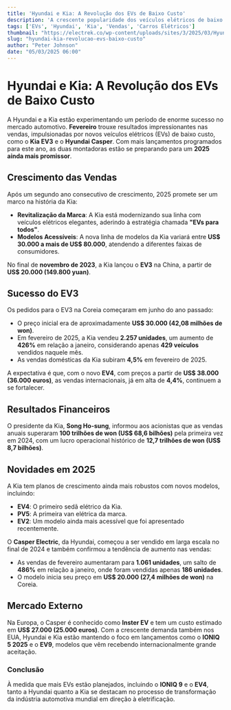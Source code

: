 ```yaml
---
title: 'Hyundai e Kia: A Revolução dos EVs de Baixo Custo'
description: 'A crescente popularidade dos veículos elétricos de baixo custo da Hyundai e Kia que impulsionam as vendas.'
tags: ['EVs', 'Hyundai', 'Kia', 'Vendas', 'Carros Elétricos']
thumbnail: "https://electrek.co/wp-content/uploads/sites/3/2025/03/Hyundai-Kia-low-cost-EVs-1.jpeg?quality=82&strip=all&w=1400"
slug: "hyundai-kia-revolucao-evs-baixo-custo"
author: "Peter Johnson"
date: "05/03/2025 06:00"
---
```


# Hyundai e Kia: A Revolução dos EVs de Baixo Custo

A Hyundai e a Kia estão experimentando um período de enorme sucesso no mercado automotivo. **Fevereiro** trouxe resultados impressionantes nas vendas, impulsionadas por novos veículos elétricos (EVs) de baixo custo, como o **Kia EV3** e o **Hyundai Casper**. Com mais lançamentos programados para este ano, as duas montadoras estão se preparando para um **2025 ainda mais promissor**.

## Crescimento das Vendas
Após um segundo ano consecutivo de crescimento, 2025 promete ser um marco na história da Kia:

- **Revitalização da Marca**: A Kia está modernizando sua linha com veículos elétricos elegantes, aderindo à estratégia chamada **"EVs para todos"**.
- **Modelos Acessíveis**: A nova linha de modelos da Kia variará entre **US$ 30.000 a mais de US$ 80.000**, atendendo a diferentes faixas de consumidores.

No final de **novembro de 2023**, a Kia lançou o **EV3** na China, a partir de **US$ 20.000 (149.800 yuan)**.

## Sucesso do EV3
Os pedidos para o EV3 na Coreia começaram em junho do ano passado:
- O preço inicial era de aproximadamente **US$ 30.000 (42,08 milhões de won)**.
- Em fevereiro de 2025, a Kia vendeu **2.257 unidades**, um aumento de **426%** em relação a janeiro, considerando apenas **429 veículos** vendidos naquele mês.
- As vendas domésticas da Kia subiram **4,5%** em fevereiro de 2025.

A expectativa é que, com o novo **EV4**, com preços a partir de **US$ 38.000 (36.000 euros)**, as vendas internacionais, já em alta de **4,4%**, continuem a se fortalecer.

## Resultados Financeiros
O presidente da Kia, **Song Ho-sung**, informou aos acionistas que as vendas anuais superaram **100 trilhões de won (US$ 68,6 bilhões)** pela primeira vez em 2024, com um lucro operacional histórico de **12,7 trilhões de won (US$ 8,7 bilhões)**.

## Novidades em 2025
A Kia tem planos de crescimento ainda mais robustos com novos modelos, incluindo:
- **EV4**: O primeiro sedã elétrico da Kia.
- **PV5**: A primeira van elétrica da marca. 
- **EV2**: Um modelo ainda mais acessível que foi apresentado recentemente.

O **Casper Electric**, da Hyundai, começou a ser vendido em larga escala no final de 2024 e também confirmou a tendência de aumento nas vendas:
- As vendas de fevereiro aumentaram para **1.061 unidades**, um salto de **486%** em relação a janeiro, onde foram vendidas apenas **186 unidades**.
- O modelo inicia seu preço em **US$ 20.000 (27,4 milhões de won)** na Coreia.

## Mercado Externo
Na Europa, o Casper é conhecido como **Inster EV** e tem um custo estimado em **US$ 27.000 (25.000 euros)**. Com a crescente demanda também nos EUA, Hyundai e Kia estão mantendo o foco em lançamentos como o **IONIQ 5 2025** e o **EV9**, modelos que vêm recebendo internacionalmente grande aceitação.

### Conclusão
À medida que mais EVs estão planejados, incluindo o **IONIQ 9** e o **EV4**, tanto a Hyundai quanto a Kia se destacam no processo de transformação da indústria automotiva mundial em direção à eletrificação.